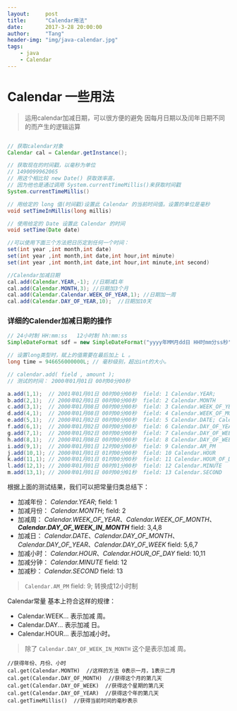 ```yaml
---
layout:     post
title:      "Calendar用法"
date:       2017-3-28 20:00:00
author:     "Tang"
header-img: "img/java-calendar.jpg"
tags:
    - java
    - Calendar
---
```


# Calendar 一些用法

> 运用calendar加减日期，可以很方便的避免 因每月日期以及闰年日期不同的而产生的逻辑运算

```java

// 获取calendar对象
Calendar cal = Calendar.getInstance();

// 获取现在的时间戳，以毫秒为单位
// 1490099962065
// 用这个相比较 new Date() 获取效率高，
// 因为他也是通过调用 System.currentTimeMillis()来获取时间戳
System.currentTimeMillis()

// 用给定的 long 值(时间戳)设置此 Calendar 的当前时间值。设置的单位是毫秒
void setTimeInMillis(long millis)

// 使用给定的 Date 设置此 Calendar 的时间
void setTime(Date date)

//可以使用下面三个方法把日历定到任何一个时间：
set(int year ,int month,int date)     
set(int year ,int month,int date,int hour,int minute)     
set(int year ,int month,int date,int hour,int minute,int second)

//Calendar加减日期
cal.add(Calendar.YEAR,-1); //日期减1年
cal.add(Calendar.MONTH,3); //日期加3个月
cal.add(Calendar.Calendar.WEEK_OF_YEAR,1); //日期加一周
cal.add(Calendar.DAY_OF_YEAR,10);  //日期加10天

```

### 详细的Calender加减日期的操作

```java
// 24小时制 HH:mm:ss   12小时制 hh:mm:ss
SimpleDateFormat sdf = new SimpleDateFormat("yyyy年MM月dd日 HH时mm分ss秒");

// 设置long类型时，赋上的值需要在最后加上 L 。
long time = 946656000000L; // 毫秒级别，超出int的大小。

// calendar.add( field , amount );
// 测试的时间： 2000年01月01日 00时00分00秒

a.add(1,1);  // 2001年01月01日 00时00分00秒  field: 1 Calendar.YEAR;
b.add(2,1);  // 2000年02月01日 00时00分00秒  field: 2 Calendar.MONTH
c.add(3,1);  // 2000年01月08日 00时00分00秒  field: 3 Calendar.WEEK_OF_YEAR
d.add(4,1);  // 2000年01月08日 00时00分00秒  field: 4 Calendar.WEEK_OF_MONTH
e.add(5,1);  // 2000年01月02日 00时00分00秒  field: 5 Calendar.DATE; Calendar.DAY_OF_MONTH
f.add(6,1);  // 2000年01月02日 00时00分00秒  field: 6 Calendar.DAY_OF_YEAR
g.add(7,1);  // 2000年01月02日 00时00分00秒  field: 7 Calendar.DAY_OF_WEEK
h.add(8,1);  // 2000年01月08日 00时00分00秒  field: 8 Calendar.DAY_OF_WEEK_IN_MONTH
i.add(9,1);  // 2000年01月01日 12时00分00秒  field: 9 Calendar.AM_PM
j.add(10,1); // 2000年01月01日 01时00分00秒  field: 10 Calendar.HOUR
k.add(11,1); // 2000年01月01日 01时00分00秒  field: 11 Calendar.HOUR_OF_DAY
l.add(12,1); // 2000年01月01日 00时01分00秒  field: 12 Calendar.MINUTE
m.add(13,1); // 2000年01月01日 00时00分01秒  field: 13 Calendar.SECOND
```

根据上面的测试结果，我们可以把常量归类总结下：

* 加减年份： *Calendar.YEAR*; field: 1
* 加减月份： *Calendar.MONTH*; field: 2
* 加减周： *Calendar.WEEK_OF_YEAR*、*Calendar.WEEK_OF_MONTH*、***Calendar.DAY_OF_WEEK_IN_MONTH*** field: 3,4,8
* 加减日： *Calendar.DATE*、*Calendar.DAY_OF_MONTH*、*Calendar.DAY_OF_YEAR*、*Calendar.DAY_OF_WEEK* field: 5,6,7
* 加减小时： *Calendar.HOUR*、*Calendar.HOUR_OF_DAY* field: 10,11
* 加减分钟： *Calendar.MINUTE* field: 12
* 加减秒： *Calendar.SECOND* field: 13

> `Calendar.AM_PM` field: 9; 转换成12小时制

Calendar常量 基本上符合这样的规律：

 - Calendar.WEEK...   表示加减 周。
 - Calendar.DAY...   表示加减 日。
 - Calendar.HOUR...   表示加减小时。

 > 除了 `Calendar.DAY_OF_WEEK_IN_MONTH` 这个是表示加减 周。


```
//获得年份、月份、小时
cal.get(Calendar.MONTH)  //这样的方法 0表示一月，1表示二月    
cal.get(Calendar.DAY_OF_MONTH)  //获得这个月的第几天    
cal.get(Calendar.DAY_OF_WEEK)  //获得这个星期的第几天    
cal.get(Calendar.DAY_OF_YEAR)  //获得这个年的第几天    
cal.getTimeMillis()  //获得当前时间的毫秒表示    
```
